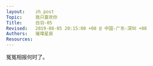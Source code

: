 ```yaml
---
layout:    zh_post
Topic:     我只喜欢你
Title:     白羽-05
Revised:   2019-08-05 20:15:00 +08 @ 中国-广东-深圳 +08
Authors:   璀璨星辰
Resources:
---
```


冤冤相报何时了。
